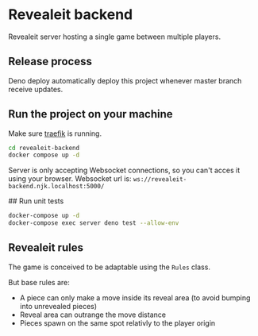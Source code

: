 # Revealeit backend
Revealeit server hosting a single game between multiple players.

## Release process
Deno deploy automatically deploy this project whenever master branch receive updates.

## Run the project on your machine
Make sure [traefik](https://github.com/ninjinskii/traefik) is running.

```bash
cd revealeit-backend
docker compose up -d
```

Server is only accepting Websocket connections, so you can't acces it using your browser.
Websocket url is: `ws://revealeit-backend.njk.localhost:5000/`

## Run unit tests
```bash
docker-compose up -d
docker-compose exec server deno test --allow-env
```

## Revealeit rules
The game is conceived to be adaptable using the `Rules` class.

But base rules are: 
- A piece can only make a move inside its reveal area (to avoid bumping into unrevealed pieces)
- Reveal area can outrange the move distance
- Pieces spawn on the same spot relativly to the player origin
